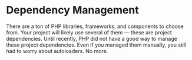 # Dependency Management

There are a ton of PHP libraries, frameworks, and components to choose from. Your project will likely use several of them — these are project dependencies. Until recently, PHP did not have a good way to manage these project dependencies. Even if you managed them manually, you still had to worry about autoloaders. No more.
